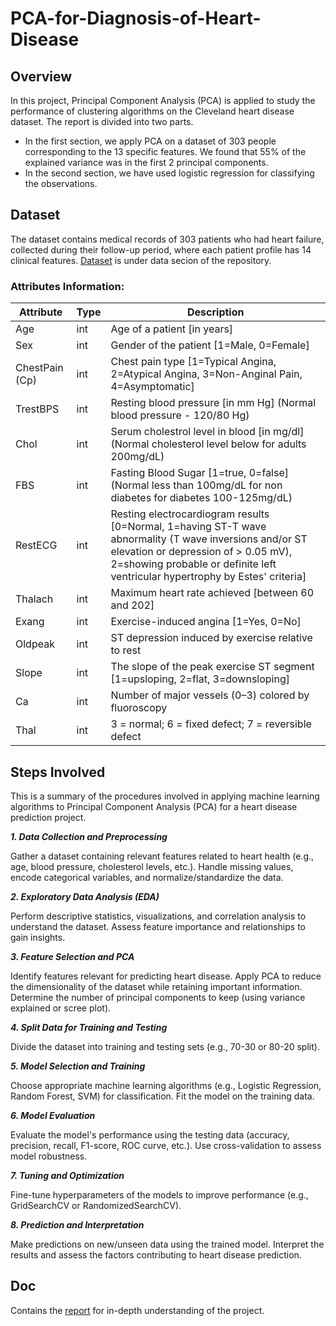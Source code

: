 # PCA-for-Diagnosis-of-Heart-Disease

## Overview

In this project, Principal Component Analysis (PCA) is applied to study the performance of clustering algorithms on the Cleveland heart disease dataset. The report is divided into two parts.
- In the first section, we apply PCA on a dataset of 303 people corresponding to the 13 specific features. We found that 55% of the explained variance was in the first 2 principal components.
- In the second section, we have used logistic regression for classifying the observations.

## Dataset
The dataset contains medical records of 303 patients who had heart failure, collected during their follow-up period, where each patient profile has 14 clinical features. [Dataset](./data/Cleveland_data.csv) is under data secion of the repository.

### Attributes Information:
|   Attribute    |  Type  |	       Description        |
| -------------- | ------ | ------------------------- |
| Age	         |   int  | Age of a patient [in years]
| Sex	         |   int  | Gender of the patient [1=Male, 0=Female]
| ChestPain (Cp) |   int  | Chest pain type [1=Typical Angina, 2=Atypical Angina, 3=Non-Anginal Pain, 4=Asymptomatic]
| TrestBPS	     |   int  | Resting blood pressure [in mm Hg] (Normal blood pressure - 120/80 Hg)
| Chol      	 |   int  | Serum cholestrol level in blood [in mg/dl] (Normal cholesterol level below for adults 200mg/dL)
| FBS   	     |   int  | Fasting Blood Sugar [1=true, 0=false] (Normal less than 100mg/dL for non diabetes for diabetes 100-125mg/dL)
| RestECG	     |   int  | Resting electrocardiogram results [0=Normal, 1=having ST-T wave abnormality (T wave inversions and/or ST elevation or depression of > 0.05 mV), 2=showing probable or definite left ventricular hypertrophy by Estes' criteria]
| Thalach	     |   int  | Maximum heart rate achieved [between 60 and 202]
| Exang          |   int  | Exercise-induced angina [1=Yes, 0=No]
| Oldpeak	     |   int  | ST depression induced by exercise relative to rest
| Slope	         |   int  | The slope of the peak exercise ST segment [1=upsloping, 2=flat, 3=downsloping]
| Ca        	 |   int  | Number of major vessels (0–3) colored by fluoroscopy
| Thal           |   int  | 3 = normal; 6 = fixed defect; 7 = reversible defect

## Steps Involved
This is a summary of the procedures involved in applying machine learning algorithms to Principal Component Analysis (PCA) for a heart disease prediction project.

***1. Data Collection and Preprocessing***

Gather a dataset containing relevant features related to heart health (e.g., age, blood pressure, cholesterol levels, etc.). Handle missing values, encode categorical variables, and normalize/standardize the data.

***2. Exploratory Data Analysis (EDA)***

Perform descriptive statistics, visualizations, and correlation analysis to understand the dataset. Assess feature importance and relationships to gain insights.

***3. Feature Selection and PCA***

Identify features relevant for predicting heart disease. Apply PCA to reduce the dimensionality of the dataset while retaining important information. Determine the number of principal components to keep (using variance explained or scree plot).

***4. Split Data for Training and Testing***

Divide the dataset into training and testing sets (e.g., 70-30 or 80-20 split).

***5. Model Selection and Training***

Choose appropriate machine learning algorithms (e.g., Logistic Regression, Random Forest, SVM) for classification. Fit the model on the training data.

***6. Model Evaluation***

Evaluate the model's performance using the testing data (accuracy, precision, recall, F1-score, ROC curve, etc.). Use cross-validation to assess model robustness.

***7. Tuning and Optimization***

Fine-tune hyperparameters of the models to improve performance (e.g., GridSearchCV or RandomizedSearchCV).

***8. Prediction and Interpretation***

Make predictions on new/unseen data using the trained model. Interpret the results and assess the factors contributing to heart disease prediction.

## Doc
Contains the [report](./doc/project_report.pdf) for in-depth understanding of the project.